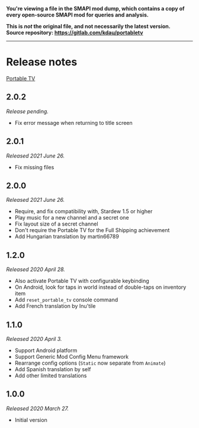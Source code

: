 **You're viewing a file in the SMAPI mod dump, which contains a copy of every open-source SMAPI mod
for queries and analysis.**

**This is _not_ the original file, and not necessarily the latest version.**  
**Source repository: https://gitlab.com/kdau/portabletv**

----

# Release notes

[Portable TV](../)

## 2.0.2

*Release pending.*

* Fix error message when returning to title screen

## 2.0.1

*Released 2021 June 26.*

* Fix missing files

## 2.0.0

*Released 2021 June 26.*

* Require, and fix compatibility with, Stardew 1.5 or higher
* Play music for a new channel and a secret one
* Fix layout size of a secret channel
* Don't require the Portable TV for the Full Shipping achievement
* Add Hungarian translation by martin66789

## 1.2.0

*Released 2020 April 28.*

* Also activate Portable TV with configurable keybinding
* On Android, look for taps in world instead of double-taps on inventory item
* Add `reset_portable_tv` console command
* Add French translation by Inu'tile

## 1.1.0

*Released 2020 April 3.*

* Support Android platform
* Support Generic Mod Config Menu framework
* Rearrange config options (`Static` now separate from `Animate`)
* Add Spanish translation by self
* Add other limited translations

## 1.0.0

*Released 2020 March 27.*

* Initial version
